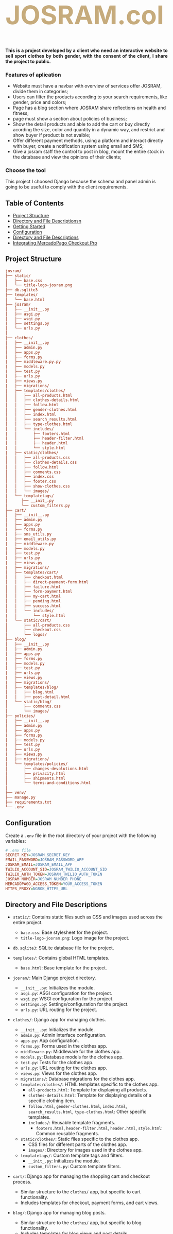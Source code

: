 <div class="row ">
	<div class="col ">
		<h1  style="color:#C6AB7C; font-size: 80px; font-weight:bold;">JOSRAM.col</h1>
	</div>
</div>

<h4 align="justify">This is a project developed by a client who need an interactive website to sell sport clothes by both gender, with the consent of the client, I share the project to public.</h4> 

### Features of aplication

- Website must have a navbar with overview of services offer JOSRAM, divide them in categories;
- Users can filter the products according to your search requirements, like gender, price and colors;
- Page has a blog section where JOSRAM share reflections on health and fitness;
- page must show a section about policies of business;
- Show the detail products and able to add the cart or buy directly acording the size, color and quantity in a dynamic way, and restrict and show buyer if product is not avaible;
- Offer different payment methods, using a platform and interact directly with buyer, create a notification system using email and SMS;
- Give a josram staff the control to post in blog, mount the entire stock in the database and view the opinions of their clients;

### Choose the tool

This project I choosed Django because the schema and panel admin is going to be useful to comply with the client requirements.

## Table of Contents
- [Project Structure](#Project-Structure)
- [Directory and File Descriptionsn](#Directory-and-File-Descriptions)
- [Getting Started](#Getting-Started)
- [Configuration](#Configuration)
- [Directory and File Descriptions](#Directory-and-File-Descriptions)
- [Integrating MercadoPago Checkout Pro](#Integrating-MercadoPago-Checkout-Pro)
  
## Project Structure
```ini
josram/
├── static/
│   ├── base.css
│   └── title-logo-josram.png
├── db.sqlite3
├── templates/
│   └── base.html
├── josram/
│   ├── __init__.py
│   ├── asgi.py
│   ├── wsgi.py
|   ├── settings.py
│   └── urls.py
│
├── clothes/
│   ├── __init__.py
│   ├── admin.py
│   ├── apps.py
|   ├── forms.py
|   ├── middleware.py.py
|   ├── models.py
|   ├── test.py
|   ├── urls.py
|   ├── views.py
|   ├── migrations/
│   ├── templates/clothes/
│   │   ├── all-products.html
│   │   ├── clothes-details.html
│   │   ├── follow.html
│   │   ├── gender-clothes.html
│   │   ├── index.html
│   │   ├── search_results.html
│   │   ├── type-clothes.html
│   │   └── includes/
|   │       ├── footers.html
|   │       ├── header-filter.html
|   │       ├── header.html
|   │       └── style.html
|   ├── static/clothes/
│   │   ├── all-products.css
│   │   ├── clothes-details.css
│   │   ├── follow.html
│   │   ├── comments.css
│   │   ├── index.css
│   │   ├── footer.css
│   │   ├── show-clothes.css
│   │   └── images/
│   └── templatetags/
│      ├── __init_.py
│      └── custom_filters.py
├── cart/
│   ├── __init__.py
│   ├── admin.py
│   ├── apps.py
|   ├── forms.py
|   ├── sms_utils.py
|   ├── email_utils.py
|   ├── middleware.py
|   ├── models.py
|   ├── test.py
|   ├── urls.py
|   ├── views.py
|   ├── migrations/
│   ├── templates/cart/
│   │   ├── checkout.html
│   │   ├── direct-payment-form.html
│   │   ├── failure.html
│   │   ├── form-payment.html
│   │   ├── my-cart.html
│   │   ├── pending.html
│   │   ├── success.html
│   │   └── includes/
|   │       └── style.html
|   └── static/cart/
│       ├── all-products.css
│       ├── checkout.css
│       └── logos/
├── blog/
│   ├── __init__.py
│   ├── admin.py
│   ├── apps.py
|   ├── forms.py
|   ├── models.py
|   ├── test.py
|   ├── urls.py
|   ├── views.py
|   ├── migrations/
│   ├── templates/blog/
│   │   ├── blog.html
│   │   ├── post-detail.html
|   └── static/blog/
│       ├── comments.css
│       └── images/
├── policies/
│   ├── __init__.py
│   ├── admin.py
│   ├── apps.py
|   ├── forms.py
|   ├── models.py
|   ├── test.py
|   ├── urls.py
|   ├── views.py
|   ├── migrations/
│   └── templates/policies/
│       ├── changes-devolutions.html
│       ├── privacity.html
│       ├── shipments.html
│       └── terms-and-conditions.html
│
├── venv/   
├── manage.py  
├── requirements.txt
└── .env
```

## Configuration

Create a `.env` file in the root directory of your project with the following variables:

```ini
# .env file
SECRET_KEY=JOSRAM_SECRET_KEY
EMAIL_PASSWORD=JOSRAM_PASSWORD_APP
JOSRAM_EMAIL=JOSRAM_EMAIL_APP
TWILIO_ACCOUNT_SID=JOSRAM_TWILIO_ACCOUNT_SID
TWILIO_AUTH_TOKEN=JOSRAM_TWILIO_AUTH_TOKEN
JOSRAM_NUMBER=JOSRAM_NUMBER_PHONE
MERCADOPAGO_ACCESS_TOKEN=YOUR_ACCESS_TOKEN
HTTPS_PROXY=NGROK_HTTPS_URL
```

## Directory and File Descriptions

- `static/`: Contains static files such as CSS and images used across the entire project.
  - `base.css`: Base stylesheet for the project.
  - `title-logo-josram.png`: Logo image for the project.

- `db.sqlite3`: SQLite database file for the project.

- `templates/`: Contains global HTML templates.
  - `base.html`: Base template for the project.

- `josram/`: Main Django project directory.
  - `__init__.py`: Initializes the module.
  - `asgi.py`: ASGI configuration for the project.
  - `wsgi.py`: WSGI configuration for the project.
  - `settings.py`: Settings/configuration for the project.
  - `urls.py`: URL routing for the project.

- `clothes/`: Django app for managing clothes.
  - `__init__.py`: Initializes the module.
  - `admin.py`: Admin interface configuration.
  - `apps.py`: App configuration.
  - `forms.py`: Forms used in the clothes app.
  - `middleware.py`: Middleware for the clothes app.
  - `models.py`: Database models for the clothes app.
  - `test.py`: Tests for the clothes app.
  - `urls.py`: URL routing for the clothes app.
  - `views.py`: Views for the clothes app.
  - `migrations/`: Database migrations for the clothes app.
  - `templates/clothes/`: HTML templates specific to the clothes app.
    - `all-products.html`: Template for displaying all products.
    - `clothes-details.html`: Template for displaying details of a specific clothing item.
    - `follow.html`, `gender-clothes.html`, `index.html`, `search_results.html`, `type-clothes.html`: Other specific templates.
    - `includes/`: Reusable template fragments.
      - `footers.html`, `header-filter.html`, `header.html`, `style.html`: Common reusable fragments.
  - `static/clothes/`: Static files specific to the clothes app.
    - CSS files for different parts of the clothes app.
    - `images/`: Directory for images used in the clothes app.
  - `templatetags/`: Custom template tags and filters.
    - `__init_.py`: Initializes the module.
    - `custom_filters.py`: Custom template filters.

- `cart/`: Django app for managing the shopping cart and checkout process.
  - Similar structure to the `clothes/` app, but specific to cart functionality.
  - Includes templates for checkout, payment forms, and cart views.

- `blog/`: Django app for managing blog posts.
  - Similar structure to the `clothes/` app, but specific to blog functionality.
  - Includes templates for blog views and post details.

- `policies/`: Django app for managing site policies.
  - Similar structure to the `clothes/` app, but specific to policies.
  - Includes templates for different policies like privacy, terms, and conditions.

- `venv/`: Virtual environment directory for managing project dependencies.

- `manage.py`: Command-line utility for managing the Django project.

- `requirements.txt`: List of project dependencies.

- `.env`: Environment variables configuration file.

## Getting Started

1. **Clone the repository**:
   ```sh
   git clone https://github.com/yourusername/josram.git
    ```
2. **Navigate to the project directory**:
    ```sh
   cd josram
    ```
3. **Create a virtual environment**:
   ```sh
   python -m venv venv
    ```
4. **Activate the virtual environment**:
   -On Windows:
     ```sh
     venv\Scripts\activate
      ```
   -On macOS/Linux:
    ```sh
     source venv/bin/activate
      ```
5. **Install the dependencies**:
   ```sh
   pip install -r requirements.txt
   ```
6. **Run the database migrations**:
    ```sh
   python manage.py migrate
   ```
7. **Start the development server**:
    ```sh
   python manage.py runserver
   ```
8. **Start the development server**:
 - Open your web browser and go to http://localhost:8000.

## Integrating MercadoPago Checkout Pro

This website, offer payment method using mercadopago to online payment, and I integrated the SDK that is a solution that allows your customers to make purchases through Mercado Pago payment pages safely, quickly and with the possibility of paying with the main payment methods currently available. 

I share the documentation: https://www.mercadopago.com.co/developers/es/docs/checkout-pro/landing

Step 1: Install the MercadoPago SDK
- Add the MercadoPago SDK to your `requirements.txt` file.

Step 2: Configure MercadoPago
- Add your MercadoPago credentials to the `.env` file.

Step 3: Create a Payment View
- In your `cart` app, create a view to handle the payment process. For example, in `cart/views.py`.

Step 3: Set Up ngrok for HTTPS Connection
To enable HTTPS for your local development environment, use ngrok. ngrok exposes your local server to the internet securely.
1. Install ngrok:
    Download and install ngrok from ngrok.com.
2. Start ngrok:
    Run ngrok on the port your Django server is running on (usually 8000):
```ini
ngrok http 8000
```
3. Update Callback URLs:
   Copy the generated HTTPS URL from ngrok and use it to update the callback URLs in your code.
   
Step 4: Create a Test Seller Account in MercadoPago
To test your integration, create a test seller account in MercadoPago:

1. Create Test Users:
    Go to the MercadoPago Developers site and create test users. This will give you both seller and buyer test accounts.

2. Use Production Credentials:
    Ensure you have the production MercadoPago credentials for API testing.

Step 5: Create a Payment View
In your `cart` app, create a view to handle the payment process. For example, in `cart/views.py`:

```ini
import mercadopago
import os
from django.shortcuts import render, redirect
from django.conf import settings

class ReferenceView(View):
    @csrf_exempt
    def post(self, request):
        # Get the id that are in the cart
        stored_clothes = request.session.get("cart_clothes")
        cart_mercadopago = []
        for clothe in stored_clothes:
            quantity = clothe["cant"]
            clothe_stored = SizeClothes.objects.get(pk=clothe["id"])
            cart_mercadopago.append({
                "id": f"Item-ID-{clothe_stored.pk}",
                "title": clothe_stored.color_clothe.clothes.name,
                "description": f"Talla {clothe_stored.size} de color {clothe_stored.color_clothe.color}",
                "unit_price": clothe_stored.color_clothe.clothes.price,
                "currency_id": "COP",
                "quantity": quantity,
            })

        expiration_date_from = datetime.now()
        expiration_date_to = expiration_date_from + timedelta(days=3)
      
        sdk = mercadopago.SDK(os.getenv('MERCADOPAGO_ACCESS_TOKEN'))
        # Crea un ítem en la preferencia
        preference_data = {
            "auto_return": "approved",

            "items": cart_mercadopago,

            "installments": 1,
            "default_installments": 1,

            "payer": {
                "name": request.POST.get("name"),
                "surname": request.POST.get("lastname"),
                "email": request.POST.get("email"),
                "phone": {
                    "area_code": "57",
                    "number": request.POST.get("contact")
                },
                "address": {
                    "street_name": request.POST.get("address"),
                    
                    "zip_code": request.POST.get("zip_code")
                }
            },

            "receiver_address": {
			"zip_code": request.POST.get("zip_code"),
			"street_name": request.POST.get("address"),
			"apartment": request.POST.get("home"),
		},
            "back_urls": {
                "success": f"https://{os.getenv('HTTPS_PROXY')}/cart/success",
                "failure": f"https://{os.getenv('HTTPS_PROXY')}/cart/failure",
                "pending": f"https://{os.getenv('HTTPS_PROXY')}/cart/pending"
            },

             "excluded_payment_methods": [
                    { "id": "efecty" }
                ],
                "excluded_payment_types": [
                    { "id": "ticket" }
                ],
          
            
            "binary_mode": True,
            "shipments":{
            "cost": int(request.POST.get("cost_shipments")),
            "mode": "not_specified",
            },
            "statement_descriptor": "Compra en JOSRAM",
            "notification_url": f"https://{os.getenv('HTTPS_PROXY')}/cart/notification",
         
            "expires": True,
            "expiration_date_from": f"{expiration_date_from.isoformat()}",
            "expiration_date_to": f"{expiration_date_to.isoformat()}"
        }
        
        preference_response = sdk.preference().create(preference_data)
        if preference_response.get("status") != 201:
            return JsonResponse(preference_response, status=preference_response.get("status", 400))
        preference = preference_response["response"]
    
        return HttpResponseRedirect(f"{preference['init_point']}")
```

Step 6: Add URLs
Add a URL pattern for the new payment view in `cart/urls.py`:
```ini
from django.urls import path
from . import views

urlpatterns = [
    path("payment-methods", views.ReferenceView.as_view(), name="mercadopago-payment"),
    # other paths...
]
```

Step 7: Update Templates
Update your checkout.html template to include the MercadoPago checkout button:
```ini

<form id="payment-form" class="needs-validation" method="POST" action="{% url 'mercadopago-payment' %}" novalidate>
          {% csrf_token %}
	# elements of form...

<button id="checkout-button" class="w-100 btn btn-primary btn-lg mt-5" type="submit" style="background-color:black;">Ir a pagar</button>
</form>
<script>
  document.getElementById('payment-form').addEventListener('submit', function (e) {
    var form = this;
    var mercadopagoRadio = document.getElementById('mercadopagoRadio');
    var directRadio = document.getElementById('directRadio');
    if (mercadopagoRadio.checked) {
      form.action = "{% url 'mercadopago-payment' %}";
    } else if (directRadio.checked) {
      form.action = "{% url 'direct-payment' order_josram %}";
    }
  });
</script>
```

Step 8: Handle Payment Responses
Create views to handle success, failure, and pending payment responses in `cart/views.py`:

```ini

def payment_success(request):
    return render(request, 'cart/success.html')

def payment_failure(request):
    return render(request, 'cart/failure.html')

def payment_pending(request):
    return render(request, 'cart/pending.html')
```
And add corresponding URLs in `cart/urls.py`:

```ini
    path("success", views.success),
    path("failure", views.failure),
    path("pending", views.supend),
```
Step 9: Test Your Integration
1. Start your Django server:
```ini
python manage.py runserver
```
2. Start ngrok:
```ini
ngrok http 8000
```
3. Test with MercadoPago's Test User:
    Use the test buyer account created earlier to simulate a purchase.
   
Now project is set up to handle payments using MercadoPago's Checkout Pro. Be sure to test the integration thoroughly before going live.
